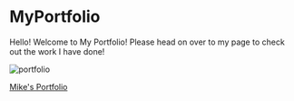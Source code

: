 # MyPortfolio

Hello! Welcome to My Portfolio! Please head on over to my page to check out the work I have done!

![portfolio](https://user-images.githubusercontent.com/99090378/162601302-36f16aaf-58ef-45b0-96a7-0adb9a723e09.PNG)

[Mike's Portfolio](https://imkubes.github.io/MyPortfolio/)
